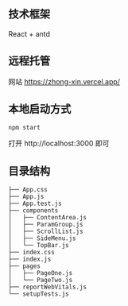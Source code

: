 ## 技术框架 

React + antd

## 远程托管

网站 https://zhong-xin.vercel.app/ 

## 本地启动方式

`npm start`

打开 http://localhost:3000 即可

## 目录结构

```
├── App.css
├── App.js
├── App.test.js
├── components
│   ├── ContentArea.js
│   ├── ParamGroup.js
│   ├── ScrollList.js
│   ├── SideMenu.js
│   └── TopBar.js
├── index.css
├── index.js
├── pages
│   ├── PageOne.js
│   └── PageTwo.js
├── reportWebVitals.js
└── setupTests.js
```